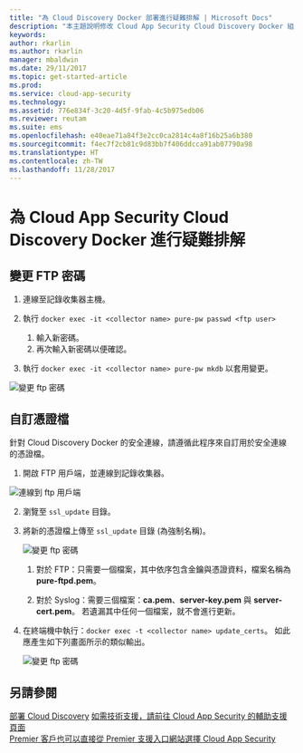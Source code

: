 ```yaml
---
title: "為 Cloud Discovery Docker 部署進行疑難排解 | Microsoft Docs"
description: "本主題說明修改 Cloud App Security Cloud Discovery Docker 組態的流程。"
keywords: 
author: rkarlin
ms.author: rkarlin
manager: mbaldwin
ms.date: 29/11/2017
ms.topic: get-started-article
ms.prod: 
ms.service: cloud-app-security
ms.technology: 
ms.assetid: 776e834f-3c20-4d5f-9fab-4c5b975edb06
ms.reviewer: reutam
ms.suite: ems
ms.openlocfilehash: e40eae71a84f3e2cc0ca2814c4a8f16b25a6b380
ms.sourcegitcommit: f4ec7f2cb81c9d83bb7f406ddcca91ab07790a98
ms.translationtype: HT
ms.contentlocale: zh-TW
ms.lasthandoff: 11/28/2017
---
```

# <a name="troubleshooting-the-cloud-app-security-cloud-discovery-docker"></a>為 Cloud App Security Cloud Discovery Docker 進行疑難排解

## <a name="changing-the-ftp-password"></a>變更 FTP 密碼


1. 連線至記錄收集器主機。

2.  執行 `docker exec -it <collector name> pure-pw passwd <ftp user>`

    1. 輸入新密碼。
    2. 再次輸入新密碼以便確認。
 
3.  執行 `docker exec -it <collector name> pure-pw mkdb` 以套用變更。


  ![變更 ftp 密碼](./media/ftp-connect.png)

## <a name="customize-certificate-files"></a>自訂憑證檔

針對 Cloud Discovery Docker 的安全連線，請遵循此程序來自訂用於安全連線的憑證檔。

1.  開啟 FTP 用戶端，並連線到記錄收集器。

  ![連線到 ftp 用戶端](./media/ftp-connect.png)

2.  瀏覽至 `ssl_update` 目錄。
3.  將新的憑證檔上傳至 `ssl_update` 目錄 (為強制名稱)。

    ![變更 ftp 密碼](./media/new-certs.png)

    1.  對於 FTP：只需要一個檔案，其中依序包含金鑰與憑證資料，檔案名稱為 **pure-ftpd.pem**。
    
    2.  對於 Syslog：需要三個檔案：**ca.pem**、**server-key.pem** 與 **server-cert.pem**。 若遺漏其中任何一個檔案，就不會進行更新。

4.  在終端機中執行：`docker exec -t <collector name> update_certs`。 如此應產生如下列畫面所示的類似輸出。

    ![變更 ftp 密碼](./media/update-certs.png)

## <a name="see-also"></a>另請參閱
[部署 Cloud Discovery](set-up-cloud-discovery.md)
[如需技術支援，請前往 Cloud App Security 的輔助支援頁面](http://support.microsoft.com/oas/default.aspx?prid=16031)  
[Premier 客戶也可以直接從 Premier 支援入口網站選擇 Cloud App Security](https://premier.microsoft.com/)

